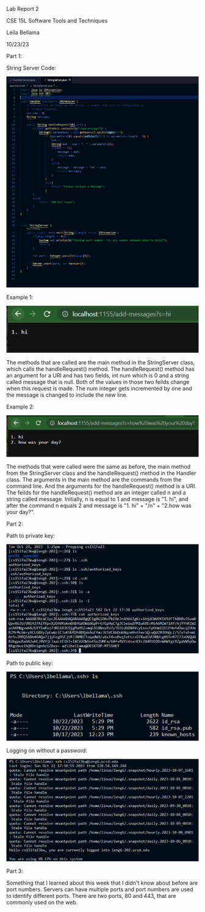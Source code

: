 Lab Report 2

CSE 15L Software Tools and Techniques

Leila Bellama

10/23/23

Part 1:

String Server Code:

![Image](sscode.PNG)

Example 1:

![Image](lab2ex1.PNG)


The methods that are called are the main method in the StringServer class, which calls the handleRequest() method. The handleRequest() method has an argument for a URI and has two fields, int num which is 0 and a string called message that is null. Both of the values in those two feilds change when this request is made. The num integer gets incremented by one and the message is changed to include the new line.

Example 2:

![Image](lab2ex2.PNG)

The methods that were called were the same as before, the main method from the StringServer class and the handleRequest() method in the Handler class. The arguments in the main method are the commands from the command line. And the arguments for the handleRequest() method is a URI. The feilds for the handleRequest() method are an integer called n and a string called message. Initially, n is equal to 1 and message is "1. hi", and after the command n equals 2 and message is "1. hi" + "/n" +  "2.how was your day?". 

Part 2:

Path to private key:

![Image](privateKP.PNG)

Path to public key:

![Image](publicKP.PNG)

Logging on without a password:

![Image](login.PNG)

Part 3:

Something that I learned about this week that I didn't know about before are port numbers. Servers can have multiple ports and port numbers are used to identify different ports. There are two ports, 80 and 443, that are commonly used on the web.

